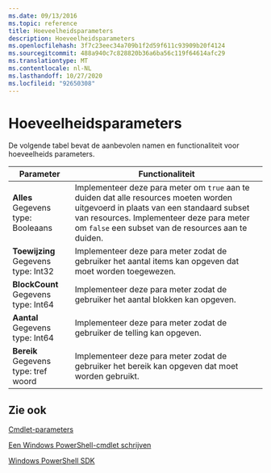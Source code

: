```yaml
---
ms.date: 09/13/2016
ms.topic: reference
title: Hoeveelheidsparameters
description: Hoeveelheidsparameters
ms.openlocfilehash: 3f7c23eec34a709b1f2d59f611c93909b20f4124
ms.sourcegitcommit: 488a940c7c828820b36a6ba56c119f64614afc29
ms.translationtype: MT
ms.contentlocale: nl-NL
ms.lasthandoff: 10/27/2020
ms.locfileid: "92650308"
---
```

# <a name="quantity-parameters"></a>Hoeveelheidsparameters

De volgende tabel bevat de aanbevolen namen en functionaliteit voor hoeveelheids parameters.

|Parameter|Functionaliteit|
|---|---|
|**Alles**<br>Gegevens type: Booleaans|Implementeer deze para meter om `true` aan te duiden dat alle resources moeten worden uitgevoerd in plaats van een standaard subset van resources. Implementeer deze para meter om `false` een subset van de resources aan te duiden.|
|**Toewijzing**<br>Gegevens type: Int32|Implementeer deze para meter zodat de gebruiker het aantal items kan opgeven dat moet worden toegewezen.|
|**BlockCount**<br>Gegevens type: Int64|Implementeer deze para meter zodat de gebruiker het aantal blokken kan opgeven.|
|**Aantal**<br>Gegevens type: Int64|Implementeer deze para meter zodat de gebruiker de telling kan opgeven.|
|**Bereik**<br>Gegevens type: tref woord|Implementeer deze para meter zodat de gebruiker het bereik kan opgeven dat moet worden gebruikt.|

## <a name="see-also"></a>Zie ook

[Cmdlet-parameters](./cmdlet-parameters.md)

[Een Windows PowerShell-cmdlet schrijven](./writing-a-windows-powershell-cmdlet.md)

[Windows PowerShell SDK](../windows-powershell-reference.md)
